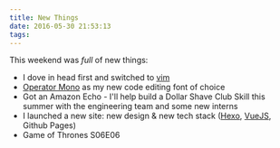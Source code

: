 ```yaml
---
title: New Things
date: 2016-05-30 21:53:13
tags:
---
```


This weekend was _full_ of new things:

- I dove in head first and switched to [vim](http://www.vim.org/)
- [Operator Mono](http://www.typography.com/fonts/operator/styles/) as my new code editing font of choice
- Got an Amazon Echo - I'll help build a Dollar Shave Club Skill this summer with the engineering team and some new interns
- I launched a new site: new design & new tech stack ([Hexo](https://hexo.io/), [VueJS](https://vuejs.org/), Github Pages)
- Game of Thrones S06E06

